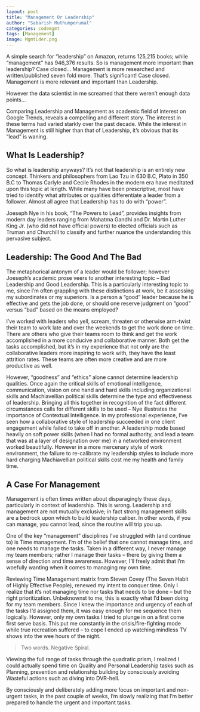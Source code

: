 ```yaml
---
layout: post
title: "Management Or Leadership"
author: "Sabarish Muthumperumal"
categories: codemgmt
tags: [Management]
image: MgmtLder.png
---
```


A simple search for “leadership” on Amazon, returns 125,215 books; while “management” has 946,376 results. So is management more important than leadership? Case closed… Management is more researched and written/published seven fold more. That’s significant! Case closed.  Management is more relevant and important than Leadership.

However the data scientist in me screamed that there weren’t enough data points…

Comparing Leadership and Management as academic field of interest on Google Trends, reveals a compelling and different story. The interest in these terms had varied starkly over the past decade. While the interest in Management is still higher than that of Leadership, it’s obvious that its “lead” is waning.

## What Is Leadership?
So what is leadership anyways? It’s not that leadership is an entirely new concept. Thinkers and philosophers from Lao Tzu in 630 B.C, Plato in 350 B.C to Thomas Carlyle and Cecile Rhodes in the modern era have meditated upon this topic at length. While many have been prescriptive, most have tried to identify what attributes or qualities differentiate a leader from a follower. Almost all agree that Leadership has to do with “power”.

Joeseph Nye in his book, “The Powers to Lead”, provides insights from modern day leaders ranging from Mahatma Gandhi and Dr. Martin Luther King Jr. (who did not have official powers) to elected officials such as Truman and Churchill to classify and further nuance the understanding this pervasive subject.

## Leadership: The Good And The Bad
The metaphorical antonym of a leader would be follower; however Joeseph’s academic prose veers to another interesting topic – Bad Leadership and Good Leadership. This is a particularly interesting topic to me, since I’m often grappling with these distinctions at work, be it assessing my subordinates or my superiors. Is a person a “good” leader because he is effective and gets the job done, or should one reserve judgment on “good” versus “bad” based on the means employed?

I’ve worked with leaders who yell, scream, threaten or otherwise arm-twist their team to work late and over the weekends to get the work done on time. There are others who give their teams room to think and get the work accomplished in a more conducive and collaborative manner. Both get the tasks accomplished, but it’s in my experience that not only are the collaborative leaders more inspiring to work with, they have the least attrition rates. These teams are often more creative and are more productive as well.

However, “goodness” and “ethics” alone cannot determine leadership qualities. Once again the critical skills of emotional intelligence, communication, vision on one hand and hard skills including organizational skills and Machiavellian political skills determine the type and effectiveness of leadership. Bringing all this together in recognition of the fact different circumstances calls for different skills to be used – Nye illustrates the importance of Contextual Intelligence. In my professional experience, I’ve seen how a collaborative style of leadership succeeded in one client engagement while failed to take off in another. A leadership mode based heavily on soft power skills (when I had no formal authority, and lead a team that was at a layer of designation over me) in a networked environment worked beautifully. However in a more mercenary style of work environment, the failure to re-calibrate my leadership styles to include more hard charging Machiavellian political skills cost me my health and family time.

## A Case For Management
Management is often times written about disparagingly these days, particularly in context of leadership. This is wrong. Leadership and management are not mutually exclusive; in fact strong management skills are a bedrock upon which to build leadership caliber. In other words, if you can manage, you cannot lead, since the routine will trip you up.

One of the key “management” disciplines I’ve struggled with (and continue to) is Time management. I’m of the belief that one cannot manage time, and one needs to manage the tasks. Taken in a different way, I never manage my team members;  rather I manage their tasks – there by giving them a sense of direction and time awareness. However, I’ll freely admit that I’m woefully wanting when it comes to managing my own time.

Reviewing Time Management matrix from Steven Covey (The Seven Habit of Highly Effective People), renewed my intent to conquer time. Only I realize that it’s not managing time nor tasks that needs to be done – but the right prioritization. Unbeknownst to me, this is exactly what I’d been doing for my team members. Since I knew the importance and urgency of each of the tasks I’d assigned them, it was easy enough for me sequence them logically. However, only my own tasks I tried to plunge in on a first come first serve basis.  This put me constantly in the crisis/fire-fighting mode while true recreation suffered – to cope I ended up watching mindless TV shows into the wee hours of the night.

> Two words. Negative Spiral.

Viewing the full range of tasks through the quadratic prism, I realized I could actually spend time on Quality and Personal Leadership tasks such as Planning, prevention and relationship building by consciously avoiding Wasteful actions such as diving into DVR-hell.

By consciously and deliberately adding more focus on important and non-urgent tasks, in the past couple of weeks, I’m slowly realizing that I’m better  prepared to handle the urgent and important tasks.